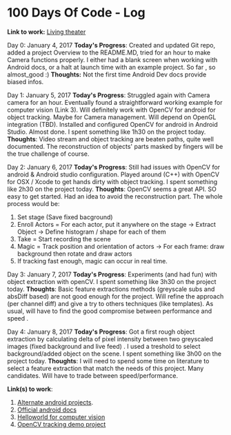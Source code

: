 # 100 Days Of Code - Log
**Link to work:** [Living theater](https://github.com/talgorn/100-days-of-code.git)


Day 0: January 4, 2017
**Today's Progress**: Created and updated Git repo,  added a project Overview to the README.MD, tried for an hour to make Camera functions properly. I either had a blank screen when working with Android docs, or a halt at launch time with an example project. So far , so almost_good :)
**Thoughts:** Not the first time Android Dev docs provide biased infos.


Day 1: January 5, 2017
**Today's Progress**: 
Struggled again with Camera camera for an hour. Eventually found a straightforward working example for computer vision (Link 3).
Will definitely work with OpenCV for android for object tracking. Maybe for Camera management. Will depend on OpenGL integration (TBD).
Installed and configured OpenCV for android in Android Studio. Almost done.
I spent something like 1h30  on the project today.
**Thoughts**:
Video stream and object tracking are beaten paths, quite well documented.
The reconstruction of objects' parts masked by fingers will be the true challenge of course.


Day 2: January 6, 2017
**Today's Progress**: 
Still had issues with OpenCV for android & Android studio configuration.
Played around (C++) with OpenCV for OSX / Xcode to get hands dirty with object tracking.
I spent something like 2h30  on the project today.
**Thoughts**:
OpenCV seems a great API. SO easy to get started.
Had an idea to avoid the reconstruction part.  The whole process would be:
1) Set stage (Save fixed bacground)
2) Enroll Actors = For each actor, put it anywhere on the stage -> Extract Object  -> Define histogram / shape for each of them
3) Take = Start recording the scene
4) Magic = Track position and orientation of actors -> For each frame: draw background then rotate and draw actors
5) If tracking fast enough, magic can occur in real time. 

Day 3: January 7, 2017
**Today's Progress**: 
Experiments (and had fun) with object extraction with openCV.
I spent something like 3h30  on the project today.
**Thoughts**:
Basic feature extractions methods (greyscale subs and absDiff based) are not good enough for the project.
Will refine the approach (per channel diff) and give a try to others techniques (like templates).
As usual, will have to find the good compromise between performance and speed .

Day 4: January 8, 2017
**Today's Progress**: 
Got a first rough object extraction by calculating delta of pixel intensity between two greyscaled images
(fixed background and live feed) . I used a treshold to select background/added object on the scene.
I spent something like 3h00  on the project today.
**Thoughts**:
I will need to spend some time on literature to select a feature extraction that match the needs of this project.
Many candidates. Will have to trade between speed/performance.

**Link(s) to work**:
1. [Alternate android projects](https://github.com/commonsguy/cw-advandroid/tree/master/Camera). 
2. [Official android docs](https://developer.android.com/guide/topics/media/camera.html)
3. [Helloworld for computer vision](http://www.hasper.info/hello-world-for-android-computer-vision/)
4. [OpenCV tracking demo project](https://www.youtube.com/watch?annotation_id=annotation_307976421&feature=iv&src_vid=RS_uQGOQIdg&v=bSeFrPrqZ2A)
